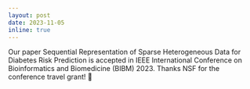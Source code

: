 ```yaml
---
layout: post
date: 2023-11-05
inline: true
---
```


Our paper Sequential Representation of Sparse Heterogeneous Data for Diabetes Risk Prediction is accepted in IEEE International Conference on Bioinformatics and Biomedicine (BIBM) 2023. Thanks NSF for the conference travel grant! :tada: